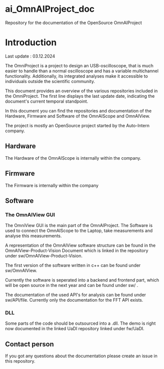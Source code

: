 # ai_OmnAIProject_doc
Repository for the documentation of the OpenSource OmnAIProject 


# Introduction

Last update : 03.12.2024

The OmniProject is a project to design an USB-oscilloscope, that is much easier to handle than a normal oscilloscope and has a variable multichannel functionality. Additionally, its integrated analyses make it accessible to individuals outside the scientific community.

This document provides an overview of the various repositories included in the OmniProject. The first line displays the last update date, indicating the document's current temporal standpoint.

In this document you can find the repositories and documentation of the Hardware, Firmware and Software of the OmnAIScope and OmnAIView. 

The project is mostly an OpenSource project started by the Auto-Intern company. 


## Hardware

The Hardware of the OmnAIScope is internally within the company. 

## Firmware
The Firmware is internally within the company 

## Software
### The OmnAIView GUI

The OmniView GUI is the main part of the OmnAIProject. The Software is used to connect the OmnAIScope to the Laptop, take measurements and analyse this measurements. 

A representation of the OmnAIView software structure can be found in the OmnAIView-Product-Vision Document which is linked in the repository under sw/OmnAIView-Product-Vision. 

The first version of the software written in c++ can be found under sw/OmnAIView.

Currently the software is seperated into a backend and frontend part, which will be open source in the next year and can be found under sw/ .

The documentation of the used API's for analysis can be found under sw/API/file. Currently only the documentation for the FFT API exists. 

### DLL
Some parts of the code should be outsourced into a .dll. 
The demo is right now documented in the linked UaDI repository linked under fw/UaDI.  

## Contact person
If you got any questions about the documentation please create an issue in this repository. 
